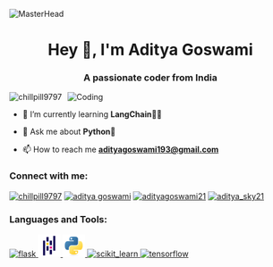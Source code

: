 ![MasterHead](https://camo.githubusercontent.com/3015c6f34ed5c2131bac41a22b7a27a847f65803d232c99fe31f649c9c746fbd/68747470733a2f2f7777772e61616469747269746563686e6f6c6f67792e636f6d2f696d616765732f726564657369676e2e676966)
<h1 align="center">Hey 👋, I'm Aditya Goswami</h1>
<h3 align="center">A passionate coder from India</h3>
<img align="right" alt="Coding" width="400" src="https://media.tenor.com/NOYF3f82b_gAAAAC/programmer.gif">

<p align="left"> <img src="https://komarev.com/ghpvc/?username=chillpill9797&label=Profile%20views&color=0e75b6&style=flat" alt="chillpill9797" /> </p>

- 🌱 I’m currently learning **LangChain🦜🔗**

- 💬 Ask me about **Python🐍**

- 📫 How to reach me **adityagoswami193@gmail.com**

<h3 align="left">Connect with me:</h3>
<p align="left">
<a href="https://twitter.com/chillpill9797" target="blank"><img align="center" src="https://raw.githubusercontent.com/rahuldkjain/github-profile-readme-generator/master/src/images/icons/Social/twitter.svg" alt="chillpill9797" height="30" width="40" /></a>
<a href="https://linkedin.com/in/aditya goswami" target="blank"><img align="center" src="https://raw.githubusercontent.com/rahuldkjain/github-profile-readme-generator/master/src/images/icons/Social/linked-in-alt.svg" alt="aditya goswami" height="30" width="40" /></a>
<a href="https://instagram.com/adityagoswami21" target="blank"><img align="center" src="https://raw.githubusercontent.com/rahuldkjain/github-profile-readme-generator/master/src/images/icons/Social/instagram.svg" alt="adityagoswami21" height="30" width="40" /></a>
<a href="https://www.codechef.com/users/aditya_sky21" target="blank"><img align="center" src="https://cdn.jsdelivr.net/npm/simple-icons@3.1.0/icons/codechef.svg" alt="aditya_sky21" height="30" width="40" /></a>
</p>

<h3 align="left">Languages and Tools:</h3>
<p align="left"> <a href="https://flask.palletsprojects.com/" target="_blank" rel="noreferrer"> <img src="https://www.vectorlogo.zone/logos/pocoo_flask/pocoo_flask-icon.svg" alt="flask" width="40" height="40"/> </a> <a href="https://pandas.pydata.org/" target="_blank" rel="noreferrer"> <img src="https://raw.githubusercontent.com/devicons/devicon/2ae2a900d2f041da66e950e4d48052658d850630/icons/pandas/pandas-original.svg" alt="pandas" width="40" height="40"/> </a> <a href="https://www.python.org" target="_blank" rel="noreferrer"> <img src="https://raw.githubusercontent.com/devicons/devicon/master/icons/python/python-original.svg" alt="python" width="40" height="40"/> </a> <a href="https://scikit-learn.org/" target="_blank" rel="noreferrer"> <img src="https://upload.wikimedia.org/wikipedia/commons/0/05/Scikit_learn_logo_small.svg" alt="scikit_learn" width="40" height="40"/> </a> <a href="https://www.tensorflow.org" target="_blank" rel="noreferrer"> <img src="https://www.vectorlogo.zone/logos/tensorflow/tensorflow-icon.svg" alt="tensorflow" width="40" height="40"/> </a> </p>
